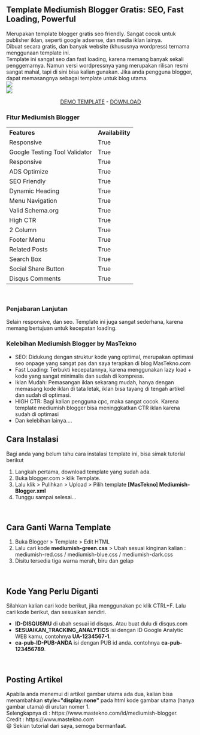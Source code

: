 <h2>Template Mediumish Blogger Gratis: SEO, Fast Loading, Powerful</h2>
<p>Merupakan template blogger gratis seo friendly. Sangat cocok untuk publisher iklan, seperti google adsense, dan media iklan lainya.<br/>
Dibuat secara gratis, dan banyak website (khususnya wordpress) ternama menggunaan template ini.<br/>
Template ini sangat seo dan fast loading, karena memang banyak sekali penggemarnya. Namun versi wordpressnya yang merupakan rilisan resmi sangat mahal, tapi di sini bisa kalian gunakan. Jika anda pengguna blogger, dapat memasangnya sebagai template untuk blog utama.<br/>
<img src="https://4.bp.blogspot.com/-s5B4OYSr0f8/Xf9CkWFmYBI/AAAAAAAACjU/QNPBb5iqImYMr_HNRoZvyBeA96SO792ZwCLcBGAsYHQ/s1600/demo-mediumish.jpg"/>
<br/>
  <img src="https://4.bp.blogspot.com/-Z9thiRBk5U0/Xf9CkKzp57I/AAAAAAAACjQ/NjMp2Un-NzcN2UvInN4l2998iyOdHdvUACLcBGAsYHQ/s1600/demo-mediumish2.jpg"/>
<br/>
  <center><span style="font-size=25px;text-align: center"><a href="https://mediumish-blogger.blogspot.com/">DEMO TEMPLATE</a></span> - <span style="font-size=15px"><a href="https://www.dropbox.com/s/zxs52pnyls4kjxx/%5BMasTekno%5D%20Mediumish-Blogger.xml?dl=0">DOWNLOAD</a></span></center>  

</p>
<h3>Fitur Mediumish Blogger</h3>
<table cellpadding="0" cellspacing="0" style="text-align: left;"><tbody>
<tr>             <th>Features</th>             <th>Availability</th>         </tr>
<tr>             <td>Responsive</td>             <td>True</td>         </tr>
<tr>             <td>Google Testing Tool Validator</td>             <td>True</td>         </tr>
<tr>             <td>Responsive</td>             <td>True</td>         </tr>
<tr>             <td>ADS Optimize</td>             <td>True </td>         </tr>
<tr>             <td>SEO Friendly</td>             <td>True</td>         </tr>
<tr>             <td>Dynamic Heading</td>             <td>True</td>         </tr>
<tr>             <td>Menu Navigation</td>             <td>True</td>         </tr>
<tr>             <td>Valid Schema.org</td>             <td>True</td>         </tr>
<tr>             <td>High CTR</td>             <td>True</td>         </tr>
<tr>             <td>2 Column</td>             <td>True</td>         </tr>
<tr>             <td>Footer Menu</td>             <td>True</td>         </tr>
<tr>             <td>Related Posts</td>             <td>True</td>         </tr>
<tr>             <td>Search Box</td>             <td>True</td>         </tr>
<tr>             <td>Social Share Button</td>             <td>True</td>         </tr>
<tr>             <td>Disqus Comments</td>             <td>True</td>         </tr>
</tbody> </table>
<br/>
<h3>Penjabaran Lanjutan</h3>
<p>Selain responsive, dan seo. Template ini juga sangat sederhana, karena memang bertujuan untuk kecepatan loading.</p>

<h3>Kelebihan Mediumish Blogger by MasTekno</h3>
<ul>
  <li>SEO: Didukung dengan struktur kode yang optimal, merupakan optimasi seo onpage yang sangat pas dan saya terapkan di blog MasTekno.com</li>
  <li>Fast Loading: Terbukti kecepatannya, karena menggunakan lazy load + kode yang sangat minimalis dan sudah di kompress.</li>
  <li>Iklan Mudah: Pemasangan iklan sekarang mudah, hanya dengan memasang kode iklan di tata letak, iklan bisa tayang di tengah artikel dan sudah di optimasi.</li>
  <li>HIGH CTR: Bagi kalian pengguna cpc, maka sangat cocok. Karena template mediumish blogger bisa meninggkatkan CTR iklan karena sudah di optimasi</li>
  <li>Dan kelebihan lainya....</li>
</ul>


<h2>Cara Instalasi</h2>
Bagi anda yang belum tahu cara instalasi template ini, bisa simak tutorial berikut
<ol>
  <li>Langkah pertama, download template yang sudah ada.</li>
  <li>Buka blogger.com > klik Template.</li>
  <li>Lalu klik > Pulihkan > Upload > Pilih template <strong>[MasTekno] Mediumish-Blogger.xml</strong></li>
  <li>Tunggu sampai selesai...</li>
</ol>
<br/>
<h2>Cara Ganti Warna Template</h2>
<ol>
  <li>Buka Blogger > Template > Edit HTML</li>
  <li>Lalu cari kode <strong>mediumish-green.css</strong> > Ubah sesuai kinginan kalian : mediumish-red.css / mediumish-blue.css / mediumish-dark.css</li>
  <li>Disitu tersedia tiga warna merah, biru dan gelap</li>
 </ol>
 <br/>
 <h2>Kode Yang Perlu Diganti</h2>
  Silahkan kalian cari kode berikut, jika menggunakan pc klik CTRL+F. Lalu cari kode berikut, dan sesuaikan sendiri.
  <ul>
    <li><strong>ID-DISQUSMU</strong> di ubah sesuai id disqus. Atau buat dulu di disqus.com</li>
    <li><strong>SESUAIKAN_TRACKING_ANALYTICS</strong> isi dengan ID Google Analytic WEB kamu, contohnya <strong>UA-1234567-1</strong>.
    <li><strong>ca-pub-ID-PUB-ANDA</strong> isi dengan PUB id anda. contohnya <strong>ca-pub-123456789</strong>.
  </ul>
 <br/>
 <h2>Posting Artikel</h2>
Apabila anda menemui di artikel gambar utama ada dua, kalian bisa menambahkan <strong>style="display:none"</strong> pada html kode gambar utama (hanya gambar utama) di urutan nomer 1.
 
 <br/>
Selengkapnya di : https://www.mastekno.com/id/mediumish-blogger.<br/>
Credit : https://www.mastekno.com<br/>
😄 Sekian tutorial dari saya, semoga bermanfaat.

